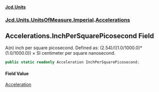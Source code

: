 #### [Jcd.Units](index.md 'index')
### [Jcd.Units.UnitsOfMeasure.Imperial](Jcd.Units.UnitsOfMeasure.Imperial.md 'Jcd.Units.UnitsOfMeasure.Imperial').[Accelerations](Accelerations.md 'Jcd.Units.UnitsOfMeasure.Imperial.Accelerations')

## Accelerations.InchPerSquarePicosecond Field

A(n) inch per square picosecond. Defined as: (2.54)/((1.0/1000.0)*(1.0/1000.0)) × SI centimeter per square nanosecond.

```csharp
public static readonly Acceleration InchPerSquarePicosecond;
```

#### Field Value
[Acceleration](Acceleration.md 'Jcd.Units.UnitTypes.Acceleration')